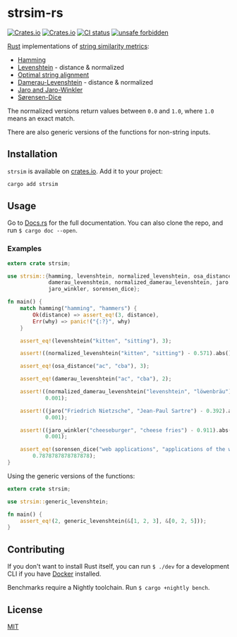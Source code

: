 # strsim-rs

[![Crates.io](https://img.shields.io/crates/v/strsim.svg)](https://crates.io/crates/strsim)
[![Crates.io](https://img.shields.io/crates/l/strsim.svg?maxAge=2592000)](https://github.com/rapidfuzz/strsim-rs/blob/main/LICENSE)
[![CI status](https://github.com/rapidfuzz/strsim-rs/workflows/CI/badge.svg)](https://github.com/rapidfuzz/strsim-rs/actions?query=branch%3Amain)
[![unsafe forbidden](https://img.shields.io/badge/unsafe-forbidden-success.svg)](https://github.com/rust-secure-code/safety-dance/)

[Rust](https://www.rust-lang.org) implementations of [string similarity metrics]:

- [Hamming]
- [Levenshtein] - distance & normalized
- [Optimal string alignment]
- [Damerau-Levenshtein] - distance & normalized
- [Jaro and Jaro-Winkler]
- [Sørensen-Dice]

The normalized versions return values between `0.0` and `1.0`, where `1.0` means
an exact match.

There are also generic versions of the functions for non-string inputs.

## Installation

`strsim` is available on [crates.io](https://crates.io/crates/strsim). Add it to
your project:

```sh
cargo add strsim
```

## Usage

Go to [Docs.rs](https://docs.rs/strsim/) for the full documentation. You can
also clone the repo, and run `$ cargo doc --open`.

### Examples

```rust
extern crate strsim;

use strsim::{hamming, levenshtein, normalized_levenshtein, osa_distance,
             damerau_levenshtein, normalized_damerau_levenshtein, jaro,
             jaro_winkler, sorensen_dice};

fn main() {
    match hamming("hamming", "hammers") {
        Ok(distance) => assert_eq!(3, distance),
        Err(why) => panic!("{:?}", why)
    }

    assert_eq!(levenshtein("kitten", "sitting"), 3);

    assert!((normalized_levenshtein("kitten", "sitting") - 0.571).abs() < 0.001);

    assert_eq!(osa_distance("ac", "cba"), 3);

    assert_eq!(damerau_levenshtein("ac", "cba"), 2);

    assert!((normalized_damerau_levenshtein("levenshtein", "löwenbräu") - 0.272).abs() <
            0.001);

    assert!((jaro("Friedrich Nietzsche", "Jean-Paul Sartre") - 0.392).abs() <
            0.001);

    assert!((jaro_winkler("cheeseburger", "cheese fries") - 0.911).abs() <
            0.001);

    assert_eq!(sorensen_dice("web applications", "applications of the web"),
        0.7878787878787878);
}
```

Using the generic versions of the functions:

```rust
extern crate strsim;

use strsim::generic_levenshtein;

fn main() {
    assert_eq!(2, generic_levenshtein(&[1, 2, 3], &[0, 2, 5]));
}
```

## Contributing

If you don't want to install Rust itself, you can run `$ ./dev` for a
development CLI if you have [Docker] installed.

Benchmarks require a Nightly toolchain. Run `$ cargo +nightly bench`.

## License

[MIT](https://github.com/rapidfuzz/strsim-rs/blob/main/LICENSE)

[string similarity metrics]: http://en.wikipedia.org/wiki/String_metric
[damerau-levenshtein]: http://en.wikipedia.org/wiki/Damerau%E2%80%93Levenshtein_distance
[jaro and jaro-winkler]: http://en.wikipedia.org/wiki/Jaro%E2%80%93Winkler_distance
[levenshtein]: http://en.wikipedia.org/wiki/Levenshtein_distance
[hamming]: http://en.wikipedia.org/wiki/Hamming_distance
[optimal string alignment]: https://en.wikipedia.org/wiki/Damerau%E2%80%93Levenshtein_distance#Optimal_string_alignment_distance
[sørensen-dice]: http://en.wikipedia.org/wiki/S%C3%B8rensen%E2%80%93Dice_coefficient
[docker]: https://docs.docker.com/engine/installation/
